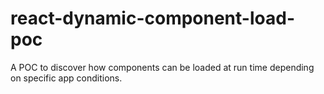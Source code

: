 # react-dynamic-component-load-poc
A POC to discover how components can be loaded at run time depending on specific app conditions.

